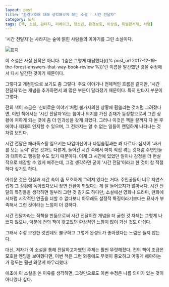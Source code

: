 ```yaml
---
layout: post
title: "환경보호에 대해 생각해보게 하는 소설 - 시간 전달자"
category: 도서
tags: [책, 소설, 판타지, 리메이크, 청소년, 환경보호, 이상권, 특별한서재, 서평]
---
```


'시간 전달자'는
사라지는 숲에 얽힌 사람들의 이야기를 그린 소설이다.

![표지](https://images2.imgbox.com/61/48/5Lxz2Z9v_o.jpg)

이 소설은 사실 신작은 아니다.
'[숲은 그렇게 대답했다]({% post_url 2017-12-19-the-forest-answers-that-way-book-review %})'란 이름을 발간했던 것을
수정해서 다시 발간한 것이기 때문이다.

그렇다고 개정판으로 보기도 좀 그렇다.
주요 이야기나 전체적인 흐름은 같지만,
'시간 전달자'라는 개념을 추가하면서 꽤 많은 부분이 달라졌기 때문이다.
특히 판타지 부분이 그렇다.

전의 책이 조금은 '신비로운 이야기'처럼
불가사의한 상황에 휩쓸리는 것처럼 그려졌다면,
이번 책에서는 '시간 전달자'라는 힘이나 의지를 가진 존재가 등장함으로써
그런 상황에 처하게 되는 것에 좀 더 인과성을 갖게 되었다.
그러나 이것은 책을 끝까지 다 본 후에야나 제대로 인지할 수 있으며,
그 전까지는 알 수 없는 일들이 랜덤하게 나타나는 것처럼 보인다.

시간 전달은 패러독스를 일으키는 타임머신이나 타임슬립과는 꽤 다르다.
심지어 '과거를 보는 능력' 같은 것과도 다른게,
들어간 시간 속에서 마치 직접 겪는 것처럼 주변인들과 대화하고 행동할 수도 있기 때문이다.
이게 그 시간에 있었던 일이나 감정을 더 현실적으로 체감할 수 있게 해주는데,
그걸 생각하면 굳이 '시간 전달'이라고 한 것이 참 적절하다 싶기도 하다.

아쉬운 것은 현실과 시간 속이 좀 모호하게 그려져 있다는 거다.
주인공들이 너무 자연스럽게 그 상황에 녹아있다보니
장면 전환이 되었다는 게 잘 들어오지가 않아서다.
시간 전달의 특징들을 생각하면 일부러 그런 것 같기도 하다만,
소설에선 영화나 드라마, 만화에서처럼 시각적인 연출을 더할 수 없다보니
아무래도 설정적 특징이라기보다는 묘사가 부족해서 그런 것이라는 느낌이 더 강하다.

시간 전달자라는 직책을 만듦으로써
시간 전달이란 개념을 더 굳힌 것 자체는 그렇게 나쁘지 않으나,
덕분에 전의 책이 갖고있던 환상적인 느낌이 많이 가신 것도 아쉽다.

그래서 수정 보완한 것인데도 불구하고
그렇게 완성도가 좋아졌다는 느낌은 들지 않는다.

대신, 저자가 이 소설을 통해 전달하고자했던 주제는 훨씬 뚜렷해졌다.
전의 책이 조금은 모호한 엔딩을 보여줬다면,
이번 책은 그런 와중에도 무엇이 중요하고 어떻게 해야하는가 정도는 훨씬 와닿게 마무리했다.

애초에 이 소설을 쓴 이유를 생각하면,
그것만으로도 이번 수정은 나름 의미가 있는 것이 아니었나 싶다.
